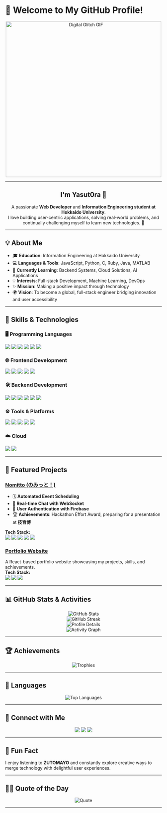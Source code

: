 # 👋 Welcome to My GitHub Profile!

<p align="center">
  <img src="https://media.giphy.com/media/jdPMeyv9rn0hZHh8n9/giphy.gif" alt="Digital Glitch GIF" width="500" />
</p>

---

<h2 align="center">I'm Yasut0ra 🌟</h2>

<p align="center">
  A passionate <strong>Web Developer</strong> and <strong>Information Engineering student at Hokkaido University</strong>.<br>
  I love building user-centric applications, solving real-world problems, and continually challenging myself to learn new technologies. 🚀
</p>

---

## 💡 About Me

- 🎓 **Education**: Information Engineering at Hokkaido University  
- 💻 **Languages & Tools**: JavaScript, Python, C, Ruby, Java, MATLAB  
- 🌱 **Currently Learning**: Backend Systems, Cloud Solutions, AI Applications  
- 💡 **Interests**: Full-stack Development, Machine Learning, DevOps  
- ✨ **Mission**: Making a positive impact through technology  
- 🌍 **Vision**: To become a global, full-stack engineer bridging innovation and user accessibility

---

## 🔧 Skills & Technologies

### 🖥️ Programming Languages

<p>
  <img src="https://img.shields.io/badge/JavaScript-F7DF1E?style=flat-square&logo=javascript&logoColor=black" />
  <img src="https://img.shields.io/badge/Python-3776AB?style=flat-square&logo=python&logoColor=white" />
  <img src="https://img.shields.io/badge/C-00599C?style=flat-square&logo=c&logoColor=white" />
  <img src="https://img.shields.io/badge/Ruby-CC342D?style=flat-square&logo=ruby&logoColor=white" />
  <img src="https://img.shields.io/badge/Java-007396?style=flat-square&logo=java&logoColor=white" />
  <img src="https://img.shields.io/badge/MATLAB-0076A8?style=flat-square&logo=mathworks&logoColor=white" />
</p>

### 🌐 Frontend Development

<p>
  <img src="https://img.shields.io/badge/HTML5-E34F26?style=flat-square&logo=html5&logoColor=white" />
  <img src="https://img.shields.io/badge/CSS3-1572B6?style=flat-square&logo=css3&logoColor=white" />
  <img src="https://img.shields.io/badge/Bootstrap-7952B3?style=flat-square&logo=bootstrap&logoColor=white" />
  <img src="https://img.shields.io/badge/Tailwind_CSS-38B2AC?style=flat-square&logo=tailwind-css&logoColor=white" />
  <img src="https://img.shields.io/badge/React-61DAFB?style=flat-square&logo=react&logoColor=black" />
</p>

### 🛠 Backend Development

<p>
  <img src="https://img.shields.io/badge/Node.js-339933?style=flat-square&logo=node.js&logoColor=white" />
  <img src="https://img.shields.io/badge/Express.js-000000?style=flat-square&logo=express&logoColor=white" />
  <img src="https://img.shields.io/badge/Sinatra-000000?style=flat-square&logo=sinatra&logoColor=white" />
  <img src="https://img.shields.io/badge/Ruby_on_Rails-CC0000?style=flat-square&logo=ruby-on-rails&logoColor=white" />
  <img src="https://img.shields.io/badge/MongoDB-47A248?style=flat-square&logo=mongodb&logoColor=white" />
  <img src="https://img.shields.io/badge/Firebase-FFCA28?style=flat-square&logo=firebase&logoColor=black" />
</p>

### ⚙️ Tools & Platforms

<p>
  <img src="https://img.shields.io/badge/Git-F05032?style=flat-square&logo=git&logoColor=white" />
  <img src="https://img.shields.io/badge/GitHub-181717?style=flat-square&logo=github&logoColor=white" />
  <img src="https://img.shields.io/badge/Docker-2496ED?style=flat-square&logo=docker&logoColor=white" />
  <img src="https://img.shields.io/badge/VS%20Code-007ACC?style=flat-square&logo=visual-studio-code&logoColor=white" />
  <img src="https://img.shields.io/badge/Cursor-000000?style=flat-square&logo=cursor&logoColor=white" />
</p>

### ☁️ Cloud

<p>
  <img src="https://img.shields.io/badge/AWS-232F3E?style=flat-square&logo=amazon-aws&logoColor=white" />
  <img src="https://img.shields.io/badge/Vercel-000000?style=flat-square&logo=vercel&logoColor=white" />
</p>

---

## 🌟 Featured Projects

### [Nomitto (のみっと！)](https://github.com/Team-Futsukayoi/Nomikai-Setting-App)

- 🗓 **Automated Event Scheduling**
- 💬 **Real-time Chat with WebSocket**
- 👥 **User Authentication with Firebase**
- 🏆 **Achievements**: Hackathon Effort Award, preparing for a presentation at **技育博**

**Tech Stack:**  
<img src="https://img.shields.io/badge/React-61DAFB?style=flat-square&logo=react&logoColor=black" />
<img src="https://img.shields.io/badge/Firebase-FFCA28?style=flat-square&logo=firebase&logoColor=black" />
<img src="https://img.shields.io/badge/Node.js-339933?style=flat-square&logo=node.js&logoColor=white" />
<img src="https://img.shields.io/badge/Express.js-000000?style=flat-square&logo=express&logoColor=white" />
<img src="https://img.shields.io/badge/MongoDB-47A248?style=flat-square&logo=mongodb&logoColor=white" />

### [Portfolio Website](https://yasut0ra-portfolio.vercel.app/)

A React-based portfolio website showcasing my projects, skills, and achievements.  
**Tech Stack:**  
<img src="https://img.shields.io/badge/React-61DAFB?style=flat-square&logo=react&logoColor=black" />
<img src="https://img.shields.io/badge/Tailwind_CSS-38B2AC?style=flat-square&logo=tailwind-css&logoColor=white" />
<img src="https://img.shields.io/badge/Vercel-000000?style=flat-square&logo=vercel&logoColor=white" />

---

## 📊 GitHub Stats & Activities

<p align="center">
  <img src="https://github-readme-stats.vercel.app/api?username=yasut0ra&show_icons=true&theme=radical" alt="GitHub Stats" /><br>
  <img src="https://github-readme-streak-stats.herokuapp.com/?user=yasut0ra&theme=radical" alt="GitHub Streak" /><br>
  <img src="https://github-profile-summary-cards.vercel.app/api/cards/profile-details?username=yasut0ra&theme=radical" alt="Profile Details" /><br>
  <img src="https://github-readme-activity-graph.cyclic.app/graph?username=yasut0ra&theme=radical" alt="Activity Graph" />
</p>

---

## 🏆 Achievements

<p align="center">
  <img src="https://github-profile-trophy.vercel.app/?username=yasut0ra&theme=radical&row=1&column=7&no-frame=true" alt="Trophies" />
</p>

---

## 💬 Languages

<p align="center">
  <img src="https://github-readme-stats.vercel.app/api/top-langs/?username=yasut0ra&langs_count=8&theme=radical&layout=compact" alt="Top Languages" />
</p>

---

## 🤝 Connect with Me

<p align="center">
  <a href="mailto:yastar.tkm83@gmail.com"><img src="https://img.shields.io/badge/Email-D14836?style=flat-square&logo=gmail&logoColor=white"/></a>
  <a href="https://x.com/YaSut0ra94970"><img src="https://img.shields.io/badge/X-1DA1F2?style=flat-square&logo=x&logoColor=white"/></a>
  <a href="https://www.linkedin.com/in/takuma-yasuda-7a332533b/"><img src="https://img.shields.io/badge/LinkedIn-0A66C2?style=flat-square&logo=linkedin&logoColor=white"/></a>
</p>

---

## 🎵 Fun Fact

I enjoy listening to **ZUTOMAYO** and constantly explore creative ways to merge technology with delightful user experiences.

---

## 🐱‍💻 Quote of the Day

<p align="center">
  <img src="https://quotes-github-readme.vercel.app/api?type=horizontal&theme=radical" alt="Quote" />
</p>

---



